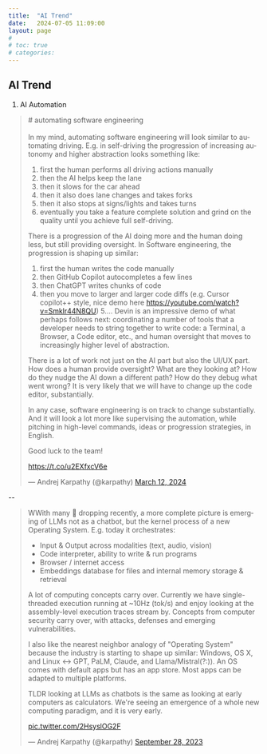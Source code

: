 ```yaml
---
title:  "AI Trend"
date:   2024-07-05 11:09:00
layout: page
#
# toc: true
# categories:
---
```


## AI Trend
1. AI Automation

<blockquote class="twitter-tweet"><p lang="en" dir="ltr"># automating software engineering<br><br>In my mind, automating software engineering will look similar to automating driving. E.g. in self-driving the progression of increasing autonomy and higher abstraction looks something like:

1. first the human performs all driving actions manually
2. then the AI helps keep the lane
3. then it slows for the car ahead
4. then it also does lane changes and takes forks
5. then it also stops at signs/lights and takes turns
6. eventually you take a feature complete solution and grind on the quality until you achieve full self-driving.

There is a progression of the AI doing more and the human doing less, but still providing oversight. In Software engineering, the progression is shaping up similar:

1. first the human writes the code manually
2. then GitHub Copilot autocompletes a few lines
3. then ChatGPT writes chunks of code
4. then you move to larger and larger code diffs (e.g. Cursor copilot++ style, nice demo here https://youtube.com/watch?v=Smklr44N8QU)
5....
Devin is an impressive demo of what perhaps follows next: coordinating a number of tools that a developer needs to string together to write code: a Terminal, a Browser, a Code editor, etc., and human oversight that moves to increasingly higher level of abstraction.

There is a lot of work not just on the AI part but also the UI/UX part. How does a human provide oversight?  What are they looking at? How do they nudge the AI down a different path? How do they debug what went wrong? It is very likely that we will have to change up the code editor, substantially.

In any case, software engineering is on track to change substantially. And it will look a lot more like supervising the automation, while pitching in high-level commands, ideas or progression strategies, in English.

Good luck to the team!
  
  <a href="https://t.co/u2EXfxcV6e">https://t.co/u2EXfxcV6e</a></p>&mdash; Andrej Karpathy (@karpathy) <a href="https://twitter.com/karpathy/status/1767598414945292695?ref_src=twsrc%5Etfw">March 12, 2024</a></blockquote>

--
<blockquote class="twitter-tweet"><p lang="en" dir="ltr">WWith many 🧩 dropping recently, a more complete picture is emerging of LLMs not as a chatbot, but the kernel process of a new Operating System. E.g. today it orchestrates:

- Input & Output across modalities (text, audio, vision)
- Code interpreter, ability to write & run programs
- Browser / internet access
- Embeddings database for files and internal memory storage & retrieval

A lot of computing concepts carry over. Currently we have single-threaded execution running at ~10Hz (tok/s) and enjoy looking at the assembly-level execution traces stream by. Concepts from computer security carry over, with attacks, defenses and emerging vulnerabilities.

I also like the nearest neighbor analogy of "Operating System" because the industry is starting to shape up similar:
Windows, OS X, and Linux <-> GPT, PaLM, Claude, and Llama/Mistral(?:)).
An OS comes with default apps but has an app store.
Most apps can be adapted to multiple platforms.

TLDR looking at LLMs as chatbots is the same as looking at early computers as calculators. We're seeing an emergence of a whole new computing paradigm, and it is very early. 

<a href="https://t.co/2HsyslOG2F">pic.twitter.com/2HsyslOG2F</a></p>&mdash; Andrej Karpathy (@karpathy) <a href="https://twitter.com/karpathy/status/1707437820045062561?ref_src=twsrc%5Etfw">September 28, 2023</a></blockquote>

